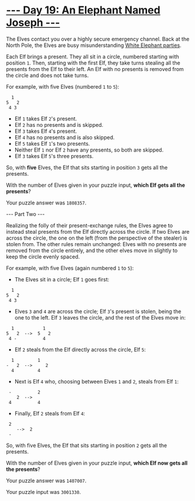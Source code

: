 # [--- Day 19: An Elephant Named Joseph ---](http://adventofcode.com/2016/day/19)

The Elves contact you over a highly secure emergency channel. Back at the North Pole, the Elves are busy misunderstanding [White Elephant parties](https://en.wikipedia.org/wiki/White_elephant_gift_exchange).

Each Elf brings a present. They all sit in a circle, numbered starting with position ``1``. Then, starting with the first Elf, they take turns stealing all the presents from the Elf to their left. An Elf with no presents is removed from the circle and does not take turns.

For example, with five Elves (numbered ``1`` to ``5``):
```
  1
5   2
 4 3
```
- Elf ``1`` takes Elf ``2``'s present.
- Elf ``2`` has no presents and is skipped.
- Elf ``3`` takes Elf ``4``'s present.
- Elf ``4`` has no presents and is also skipped.
- Elf ``5`` takes Elf ``1``'s two presents.
- Neither Elf ``1`` nor Elf ``2`` have any presents, so both are skipped.
- Elf ``3`` takes Elf ``5``'s three presents.  

So, with **five** Elves, the Elf that sits starting in position ``3`` gets all the presents.

With the number of Elves given in your puzzle input, **which Elf gets all the presents**?

Your puzzle answer was ``1808357``.

--- Part Two ---

Realizing the folly of their present-exchange rules, the Elves agree to instead steal presents from the Elf directly across the circle. If two Elves are across the circle, the one on the left (from the perspective of the stealer) is stolen from. The other rules remain unchanged: Elves with no presents are removed from the circle entirely, and the other elves move in slightly to keep the circle evenly spaced.

For example, with five Elves (again numbered ``1`` to ``5``):

- The Elves sit in a circle; Elf ``1`` goes first:
```
  1
5   2
 4 3
```
- Elves ``3`` and ``4`` are across the circle; Elf ``3``'s present is stolen, being the one to the left. Elf ``3`` leaves the circle, and the rest of the Elves move in:
```
  1           1
5   2  -->  5   2
 4 -          4
```
- Elf ``2`` steals from the Elf directly across the circle, Elf ``5``:  
```
  1         1 
-   2  -->     2
  4         4 
 ```
- Next is Elf ``4`` who, choosing between Elves ``1`` and ``2``, steals from Elf ``1``:  
```
 -          2  
    2  -->
 4          4
```
- Finally, Elf ``2`` steals from Elf ``4``:  
```
 2
    -->  2  
 -
```

So, with five Elves, the Elf that sits starting in position ``2`` gets all the presents.

With the number of Elves given in your puzzle input, **which Elf now gets all the presents**?

Your puzzle answer was ``1407007``.

Your puzzle input was ``3001330``.
